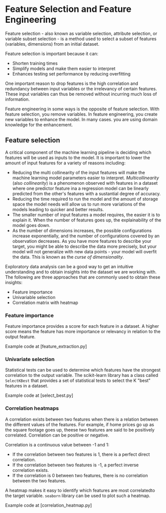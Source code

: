 # Feature Selection and Feature Engineering

Feature selection - also known as variable selection, attribute selection, or variable subset selection - is a method used to select a subset of features (variables, dimensions) from an initial dataset.

Feature selection is important because it can:

- Shorten training times
- Simplify models and make them easier to interpret
- Enhances testing set performance by reducing overfitting

One important reason to drop features is the high correlation and redundancy between input variables or the irrelevancy of certain features. These input variables can thus be removed without incurring much loss of information.

Feature engineering in some ways is the opposite of feature selection. With feature selection, you remove variables. In feature engineering, you create new variables to enhance the model. In many cases. you are using domain knowledge for the enhancement.

## Feature selection

A critical component of the machine learning pipeline is deciding which features will be used as inputs to the model. It is important to lower the amount of input features for a variety of reasons including:

- Reducing the multi collinearity of the input features will make the machine learning model parameters easier to interpret. *Multicollinearity* (also *collinearity*) is a phenomenon observed with features in a dataset where one predictor feature ina a regression model can be linearly predicted from the other's features with a sustantial degree of accuracy.
- Reducing the time required to run the model and the amount of storage space the model needs will allow us to run more variations of the models leading to quicker and better results.
- The smaller number of input features a model requires, the easier it is to explain it. When the number of features goes up, the explainability of the model goes down.
- As the number of dimensions increases, the possible configurations increase exponentially, and the number of configurations covered by an observation decreases. As you have more features to describe your target, you might be able to describe the data more precisely, but your model will not generalize with new data points - your model will overfit the data. This is known as the *curse of dimensionality*.

Exploratory data analysis can be a good way to get an intuitive understanding and to obtain insights into the dataset we are working with. The following are three approaches that are commonly used to obtain these insights:

- Feature importance
- Univariable selection
- Correlation matrix with heatmap

### Feature importance

Feature importance provides a score for each feature in a dataset. A higher score means the feature has more importance or relevancy in relation to the output feature.

Example code at [feature_extraction.py]

### Univariate selection

Statistical tests can be used to determine which features have the strongest correlation to the output variable. The scikit-learn library has a class called `SelectKBest` that provides a set of statistical tests to select the K "best" features in a dataset.

Example code at [select_best.py]

### Correlation heatmaps

A correlation exists between two features when there is a relation between the different values of the features. For example, if home prices go up as the square footage goes up, theese two features are said to be positively correlated. Correlation can be positive or negative.

Correlation is a continuous value between -1 and 1:

- If the correlation between two features is 1, there is a perfect direct correlation.
- If the correlation between two features is -1, a perfect inverse correlation exists.
- If the correlation is 0 between two features, there is no correlation between the two features.

A heatmap makes it easy to identify which features are most correlatedto the target variable. `seaborn` library can be used to plot such a heatmap.

Example code at [correlation_heatmap.py]